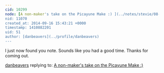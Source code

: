 ```yaml
---
cid: 10299
node: [A non-maker's take on the Picayune Make :) ](../notes/stevie/08-21-2014/a-non-maker-s-take-on-the-picayune-make)
nid: 11070
created_at: 2014-09-16 15:43:21 +0000
timestamp: 1410882201
uid: 51
author: [danbeavers](../profile/danbeavers)
---
```


I just now found you note.  Sounds like you had a good time.  Thanks for coming out.

[danbeavers](../profile/danbeavers) replying to: [A non-maker's take on the Picayune Make :) ](../notes/stevie/08-21-2014/a-non-maker-s-take-on-the-picayune-make)

